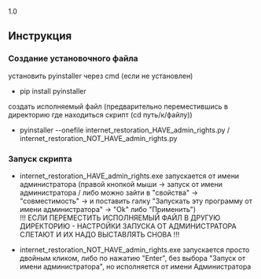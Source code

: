 1.0

## Инструкция

### Создание установочного файла

установить pyinstaller через cmd (если не установлен)
 - pip install pyinstaller

 создать исполняемый файл (предварительно переместившись в директорию где находиться скрипт (cd путь/к/файлу))
 - pyinstaller --onefile internet_restoration_HAVE_admin_rights.py / internet_restoration_NOT_HAVE_admin_rights.py

 ### Запуск скрипта

 - internet_restoration_HAVE_admin_rights.exe запускается от имени администратора (правой кнопкой мыши -> запуск от имени администратора / либо можно зайти в "свойства" -> "совместимость" -> и поставить галку "Запускать эту программу от имени администратора" -> "Ok" либо "Применить")  
 !!! ЕСЛИ ПЕРЕМЕСТИТЬ ИСПОЛНЯЕМЫЙ ФАЙЛ В ДРУГУЮ ДИРЕКТОРИЮ - НАСТРОЙКИ ЗАПУСКА ОТ АДМИНИСТРАТОРА СЛЕТАЮТ И ИХ НАДО ВЫСТАВЛЯТЬ СНОВА !!!

 - internet_restoration_NOT_HAVE_admin_rights.exe запускается просто двойным кликом, либо по нажатию "Enter", без выбора "Запуск от имени администратора", но исполняется от имени Администратора